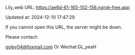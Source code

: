 Lily_web URL: https://ae6d-61-165-102-156.ngrok-free.app

Updated at: 2024-12-10 17:47:29

If you cannot open this URL, the server might be down.

Please contact: 

goley04@foxmail.com Or Wechat:GL_yeaH